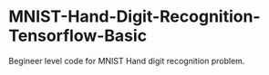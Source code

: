 # MNIST-Hand-Digit-Recognition-Tensorflow-Basic
Begineer level code for MNIST Hand digit recognition problem. 
